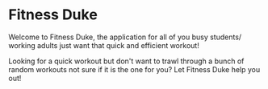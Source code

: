 # Fitness Duke
Welcome to Fitness Duke, the application for all of you busy students/ working adults just want that quick and efficient workout!

Looking for a quick workout but don't want to trawl through a bunch of random workouts not sure if it is the one for you? Let Fitness Duke help you out!

